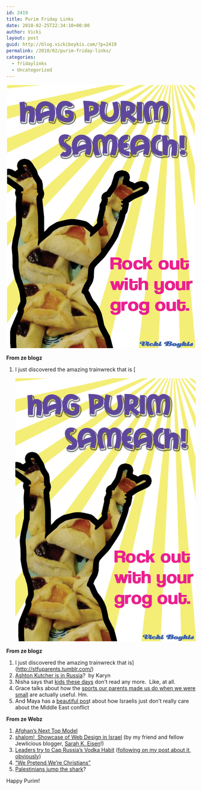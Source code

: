 ```yaml
---
id: 2419
title: Purim Friday Links
date: 2010-02-25T22:34:10+00:00
author: Vicki
layout: post
guid: http://blog.vickiboykis.com/?p=2419
permalink: /2010/02/purim-friday-links/
categories:
  - fridaylinks
  - Uncategorized
---
```

<p style="text-align: center;">
  <a href="https://raw.githubusercontent.com/veekaybee/wlb/gh-pages/assets/images/2010/02/Purim1.jpg"><img class="aligncenter size-full wp-image-2426" title="Purim" src="https://raw.githubusercontent.com/veekaybee/wlb/gh-pages/assets/images/2010/02/Purim1.jpg" alt="" width="500" height="700" /></a>
</p>

**From ze blogz**

  1. I just discovered the amazing trainwreck that is [<p style="text-align: center;">
  <a href="https://raw.githubusercontent.com/veekaybee/wlb/gh-pages/assets/images/2010/02/Purim1.jpg"><img class="aligncenter size-full wp-image-2426" title="Purim" src="https://raw.githubusercontent.com/veekaybee/wlb/gh-pages/assets/images/2010/02/Purim1.jpg" alt="" width="500" height="700" /></a>
</p>

**From ze blogz**

  1. I just discovered the amazing trainwreck that is](http://stfuparents.tumblr.com/) 
  2. [Ashton Kutcher is in Russia](http://passionforrussian.com/2010/02/24/whats-ashton-kutcher-doing-in-russia/)?  by Karyn
  3. Nisha says that [kids these days](http://politicoholic.com/2010/02/24/what-are-the-student-journalists-doing/) don&#8217;t read any more.  Like, at all.
  4. Grace talks about how the [sports our parents made us do when we were small](http://smallhandsbigideas.com/health/participation-in-sports-benefits-girls-in-the-longrun/) are actually useful. Hm.
  5. And Maya has a [beautiful pos](http://howtobeisraeli.blogspot.com/2010/02/israelis-just-not-as-obsessed-by.html)t about how Israelis just don&#8217;t really care about the Middle East conflict

**From ze Webz**

  1. [Afghan&#8217;s Next Top Model](http://jezebel.com/5478571/tyra-diplomacy-you-are-still-in-the-running-to-risk-your-life-on-afghan-model)
  2. [shalom!  Showcase of Web Design in Israel](http://www.smashingmagazine.com/2010/02/23/shalom-showcase-of-web-design-in-israel/) (by my friend and fellow Jewlicious blogger, [Sarah K. Eisen](http://the-word-well.com/)!)
  3. [Leaders try to Cap Russia&#8217;s Vodka Habit](http://www.npr.org/templates/story/story.php?storyId=123575120) ([following on my post about it, obviously](http://blog.vickiboykis.com/2009/10/19/russia-tries-to-cut-down-on-alcohol/))
  4. [&#8220;We Pretend We&#8217;re Christians&#8221;](http://freakonomics.blogs.nytimes.com/2010/02/23/we-pretend-we-are-christians/)
  5. [Palestinians jump the shark](http://www.telegraph.co.uk/news/picturegalleries/worldnews/7222508/Palestinians-dressed-as-the-Navi-from-the-film-Avatar-stage-a-protest-against-Israels-separation-barrier.html)?

Happy Purim!